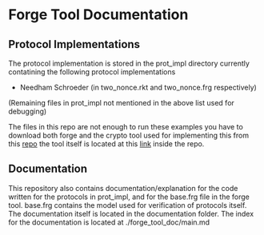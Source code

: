 # Forge Tool Documentation
## Protocol Implementations
The protocol implementation is stored in the prot_impl directory currently contatining the following protocol implementations

- Needham Schroeder (in two_nonce.rkt and two_nonce.frg respectively)

(Remaining files in prot_impl not mentioned in the above list used for debugging)

The files in this repo are not enough to run these examples you have to download both forge and the crypto tool used for implementing this from this [repo](https://github.com/tnelson/Forge/tree/main) the tool itself is located at this [link](https://github.com/tnelson/Forge/tree/main/forge/domains/crypto) inside the repo.
## Documentation
This repository also contains documentation/explanation for the code written for the protocols in prot_impl, and for the base.frg file in the forge tool. base.frg contains the model used for verification of protocols itself.
The documentation itself is located in the documentation folder. The index for the documentation is located at ./forge_tool_doc/main.md
